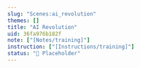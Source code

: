 ```yaml
---
slug: "Scenes:ai_revolution"
themes: []
title: "AI Revolution"
uid: 36fa976b182f
note: ["[Notes/training]"]
instruction: ["[Instructions/training]"]
status: "🔳 Placeholder"
---
```

